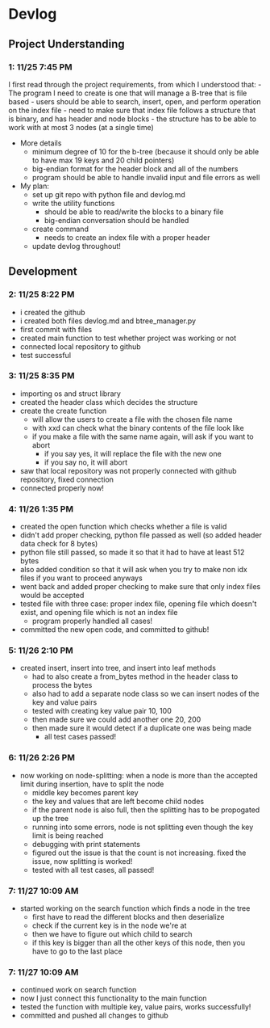 # Devlog


## Project Understanding
### 1: 11/25 7:45 PM

I first read through the project requirements, from which I understood that:
    - The program I need to create is one that will manage a B-tree that is file based
    - users should be able to search, insert, open, and perform operation on the index file
    - need to make sure that index file follows a structure that is binary, and has header and node blocks
    - the structure has to be able to work with at most 3 nodes (at a single time)
- More details
    - minimum degree of 10 for the b-tree (because it should only be able to have max 19 keys and 20 child pointers)
    - big-endian format for the header block and all of the numbers
    - program should be able to handle invalid input and file errors as well
- My plan:
    - set up git repo with python file and devlog.md
    - write the utility functions
        - should be able to read/write the blocks to a binary file
        - big-endian conversation should be handled
    - create command
        - needs to create an index file with a proper header
    - update devlog throughout!

## Development
### 2: 11/25 8:22 PM

- i created the github
- i created both files devlog.md and btree_manager.py
- first commit with files
- created main function to test whether project was working or not
- connected local repository to github
- test successful

### 3: 11/25 8:35 PM

- importing os and struct library
- created the header class which decides the structure
- create the create function
    - will allow the users to create a file with the chosen file name
    - with xxd can check what the binary contents of the file look like
    - if you make a file with the same name again, will ask if you want to abort
        - if you say yes, it will replace the file with the new one
        - if you say no, it will abort
- saw that local repository was not properly connected with github repository, fixed connection
- connected properly now!

### 4: 11/26 1:35 PM
- created the open function which checks whether a file is valid
- didn't add proper checking, python file passed as well (so added header data check for 8 bytes)
- python file still passed, so made it so that it had to have at least 512 bytes
- also added condition so that it will ask when you try to make non idx files if you want to proceed anyways
- went back and added proper checking to make sure that only index files would be accepted
- tested file with three case: proper index file, opening file which doesn't exist, and opening file which is not an index file
    - program properly handled all cases! 
- committed the new open code, and committed to github!

### 5: 11/26 2:10 PM
- created insert, insert into tree, and insert into leaf methods
    - had to also create a from_bytes method in the header class to process the bytes
    - also had to add a separate node class so we can insert nodes of the key and value pairs
    - tested with creating key value pair 10, 100
    - then made sure we could add another one 20, 200
    - then made sure it would detect if a duplicate one was being made
        - all test cases passed!

### 6: 11/26 2:26 PM
- now working on node-splitting: when a node is more than the accepted limit during insertion, have to split the node
    - middle key becomes parent key
    - the key and values that are left become child nodes
    - if the parent node is also full, then the splitting has to be propogated up the tree
    - running into some errors, node is not splitting even though the key limit is being reached
    - debugging with print statements
    - figured out the issue is that the count is not increasing. fixed the issue, now splitting is worked!
    - tested with all test cases, all passed!

### 7: 11/27 10:09 AM
- started working on the search function which finds a node in the tree
    - first have to read the different blocks and then deserialize
    - check if the current key is in the node we're at
    - then we have to figure out which child to search
    - if this key is bigger than all the other keys of this node, then you have to go to the last place

### 7: 11/27 10:09 AM
- continued work on search function
- now I just connect this functionality to the main function
- tested the function with multiple key, value pairs, works successfully!
- committed and pushed all changes to github

